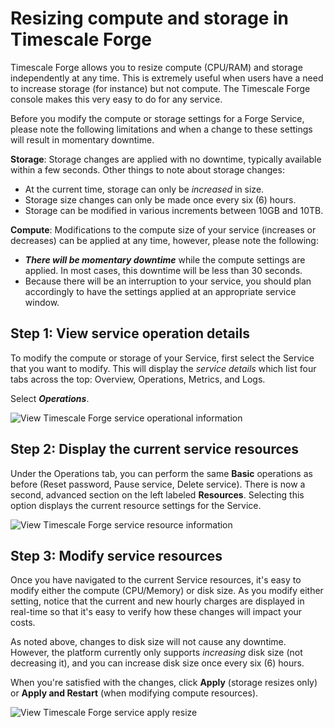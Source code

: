 # Resizing compute and storage in Timescale Forge

Timescale Forge allows you to resize compute (CPU/RAM) and storage independently
at any time. This is extremely useful when users have a need to increase storage
(for instance) but not compute. The Timescale Forge console makes this very easy
to do for any service.

Before you modify the compute or storage settings for a Forge Service, please
note the following limitations and when a change to these settings will result in momentary downtime.

**Storage**: Storage changes are applied with no downtime, typically available
within a few seconds. Other things to note about storage changes:
 * At the current time, storage can only be _increased_ in size.
 * Storage size changes can only be made once every six (6) hours.
 * Storage can be modified in various increments between 10GB and 10TB.

**Compute**: Modifications to the compute size of your service (increases or
decreases) can be applied at any time, however, please note the following:
 * **_There will be momentary downtime_** while the compute settings are applied.
 In most cases, this downtime will be less than 30 seconds.
 * Because there will be an interruption to your service, you should plan
 accordingly to have the settings applied at an appropriate service window.

## Step 1: View service operation details [](service-details)
To modify the compute or storage of your Service, first select the Service that
you want to modify. This will display the _service details_ which list four tabs
across the top: Overview, Operations, Metrics, and Logs.

Select **_Operations_**.

<img class="main-content__illustration" src="https://assets.iobeam.com/images/docs/forge_images/timescale-forge-service-operations.png" alt="View Timescale Forge service operational information"/>

## Step 2: Display the current service resources [](service-resources)
Under the Operations tab, you can perform the same **Basic** operations as before
(Reset password, Pause service, Delete service). There is now a second, advanced
section on the left labeled **Resources**. Selecting this option displays the
current resource settings for the Service.

<img class="main-content__illustration" src="https://assets.iobeam.com/images/docs/forge_images/timescale-forge-service-resources-4tb.png" alt="View Timescale Forge service resource information"/>

## Step 3: Modify service resources [](modify-resources)
Once you have navigated to the current Service resources, it's easy to modify
either the compute (CPU/Memory) or disk size. As you modify either setting,
notice that the current and new hourly charges are displayed in real-time
so that it's easy to verify how these changes will impact your costs.

As noted above, changes to disk size will not cause any downtime.  However,
the platform currently only supports _increasing_ disk size (not decreasing it),
and you can increase disk size once every six (6) hours.

When you're satisfied with the changes, click **Apply** (storage resizes only) or **Apply and Restart** (when modifying compute resources).

<img class="main-content__illustration" src="https://assets.iobeam.com/images/docs/forge_images/timescale-forge-service-restart-4tb.png" alt="View Timescale Forge service apply resize"/>
